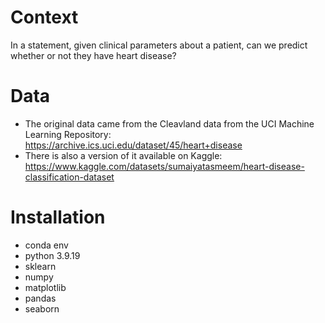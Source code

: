# Context
In a statement, given clinical parameters about a patient, can we predict whether or not they have heart disease?

# Data
- The original data came from the Cleavland data from the UCI Machine Learning Repository: https://archive.ics.uci.edu/dataset/45/heart+disease
- There is also a version of it available on Kaggle: https://www.kaggle.com/datasets/sumaiyatasmeem/heart-disease-classification-dataset

# Installation
- conda env
- python 3.9.19
- sklearn
- numpy
- matplotlib
- pandas
- seaborn